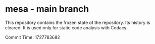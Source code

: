 # mesa - main branch

This repository contains the frozen state of the repository.
Its history is cleared. It is used only for static code
analysis with Codacy.

Commit Time: 1727783682